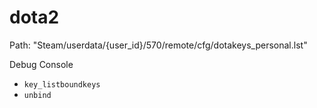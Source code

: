 # dota2

Path:
"Steam/userdata/{user_id}/570/remote/cfg/dotakeys_personal.lst"

Debug Console
- `key_listboundkeys`
- `unbind`
